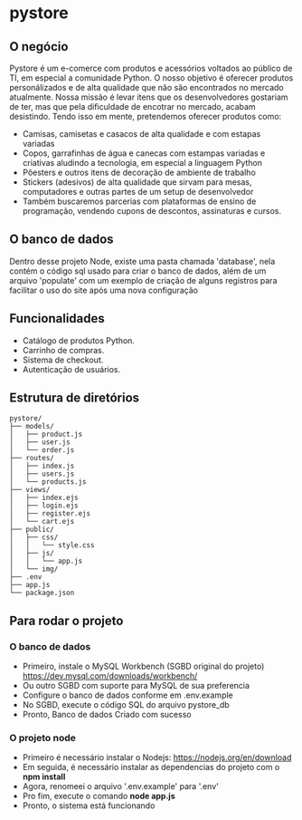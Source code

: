 # pystore

## O negócio

Pystore é um e-comerce com produtos e acessórios voltados ao público de TI, em especial a comunidade Python. O nosso objetivo é oferecer produtos personálizados e de alta qualidade que não são encontrados no mercado atualmente. Nossa missão é levar itens que os desenvolvedores gostariam de ter, mas que pela dificuldade de encotrar no mercado, acabam desistindo.
Tendo isso em mente, pretendemos oferecer produtos como:

- Camisas, camisetas e casacos de alta qualidade e com estapas variadas
- Copos, garrafinhas de água e canecas com estampas variadas e criativas aludindo a tecnologia, em especial a linguagem Python
- Pôesters e outros itens de decoração de ambiente de trabalho
- Stickers (adesivos) de alta qualidade que sirvam para mesas, computadores e outras partes de um setup de desenvolvedor
- Também buscaremos parcerias com plataformas de ensino de programação, vendendo cupons de descontos, assinaturas e cursos.

## O banco de dados

Dentro desse projeto Node, existe uma pasta chamada 'database', nela contém o código sql usado para criar o banco de dados, além de um arquivo 'populate' com um exemplo de criação de alguns registros para facilitar o uso do site após uma nova configuração

## Funcionalidades

- Catálogo de produtos Python.
- Carrinho de compras.
- Sistema de checkout.
- Autenticação de usuários.

## Estrutura de diretórios

```
pystore/
├── models/
│   ├── product.js
│   ├── user.js
│   └── order.js
├── routes/
│   ├── index.js
│   ├── users.js
│   └── products.js
├── views/
│   ├── index.ejs
│   ├── login.ejs
│   ├── register.ejs
│   └── cart.ejs
├── public/
│   ├── css/
│   │   └── style.css
│   ├── js/
│   │   └── app.js
│   └── img/
├── .env
├── app.js
└── package.json

```

## Para rodar o projeto

### O banco de dados

- Primeiro, instale o MySQL Workbench (SGBD original do projeto) https://dev.mysql.com/downloads/workbench/
- Ou outro SGBD com suporte para MySQL de sua preferencia
- Configure o banco de dados conforme em .env.example
- No SGBD, execute o código SQL do arquivo pystore_db
- Pronto, Banco de dados Criado com sucesso

### O projeto node

- Primeiro é necessário instalar o Nodejs: https://nodejs.org/en/download
- Em seguida, é necessário instalar as dependencias do projeto com o **npm install**
- Agora, renomeei o arquivo '.env.example' para '.env'
- Pro fim, execute o comando **node app.js**
- Pronto, o sistema está funcionando
